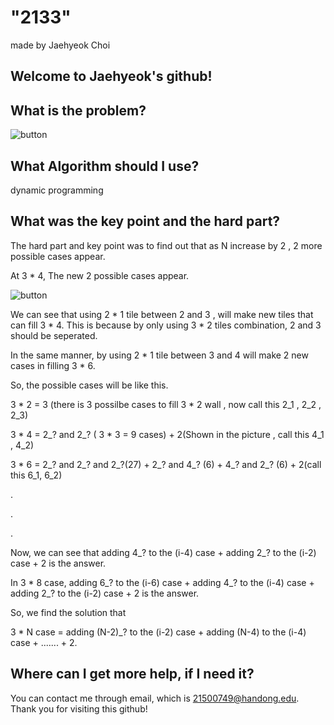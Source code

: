 
# "2133"

made by Jaehyeok Choi

## Welcome to Jaehyeok's github!

## What is the problem?

![button](https://github.com/Choi-JaeHyeok-21500749/2133/blob/main/2133_pro.PNG)

## What Algorithm should I use?

dynamic programming

## What was the key point and the hard part?

The hard part and key point was to find out that as N increase by 2 , 2 more possible cases appear.

At 3 * 4, The new 2 possible cases appear.

![button](https://github.com/Choi-JaeHyeok-21500749/2133/blob/main/2133_example.PNG)

We can see that using 2 * 1 tile between 2 and 3 , will make new tiles that can fill 3 * 4. 
This is because by only using 3 * 2 tiles combination, 2 and 3 should be seperated.

In the same manner, by using 2 * 1 tile between 3 and 4 will make 2 new cases in filling 3 * 6.

So, the possible cases will be like this.

3 * 2 = 3 (there is 3 possilbe cases to fill 3 * 2 wall , now call this 2_1 , 2_2 , 2_3)

3 * 4 = 2_? and 2_? ( 3 * 3 = 9 cases) + 2(Shown in the picture , call this 4_1 , 4_2)

3 * 6 = 2_? and 2_? and 2_?(27) + 2_? and 4_? (6) + 4_? and 2_? (6) + 2(call this 6_1, 6_2)

.

.

.

Now, we can see that adding 4_? to the (i-4) case + adding 2_? to the (i-2) case + 2 is the answer.

In 3 * 8 case, adding 6_? to the (i-6) case + adding 4_? to the (i-4) case + adding 2_? to the (i-2) case + 2 is the answer.

So, we find the solution that 

3 * N case = adding (N-2)_? to the (i-2) case + adding (N-4) to the (i-4) case + ....... + 2.

## Where can I get more help, if I need it?

You can contact me through email, which is 21500749@handong.edu.
Thank you for visiting this github!


